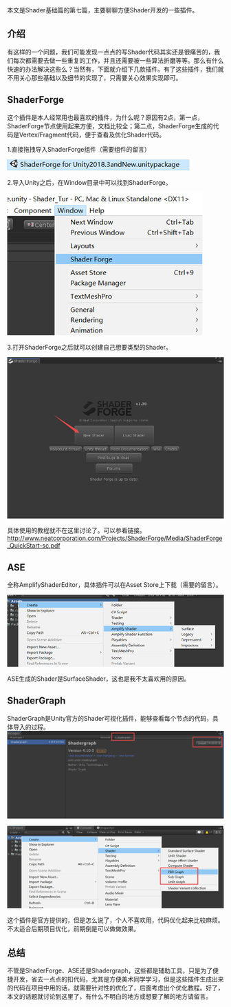 本文是Shader基础篇的第七篇，主要聊聊方便Shader开发的一些插件。

## 介绍

有这样的一个问题，我们可能发现一点点的写Shader代码其实还是很痛苦的，我们每次都需要去做一些重复的工作，并且还需要被一些算法折磨等等。那么有什么快速的办法解决这些么？当然有，下面就介绍下几款插件。有了这些插件，我们就不用关心那些基础以及细节的实现了，只需要关心效果实现即可。

## ShaderForge

这个插件是本人经常用也最喜欢的插件，为什么呢？原因有2点，第一点，ShaderForge节点使用起来方便，文档比较全；第二点，ShaderForge生成的代码是Vertex/Fragment代码，便于查看及优化Shader代码。

1.直接拖拽导入ShaderForge组件（需要组件的留言）

![image-20200505142831903](imgs/image-20200505142831903.png)

2.导入Unity之后，在Window目录中可以找到ShaderForge。

![image-20200505142640856](imgs/image-20200505142640856.png)

3.打开ShaderForge之后就可以创建自己想要类型的Shader。

![image-20200505143511460](imgs/image-20200505143511460.png)

具体使用的教程就不在这里讨论了。可以参看链接。http://www.neatcorporation.com/Projects/ShaderForge/Media/ShaderForge_QuickStart-sc.pdf

## ASE

全称AmplifyShaderEditor，具体插件可以在Asset Store上下载（需要的留言）。

![image-20200505145355793](imgs/image-20200505145355793.png)

ASE生成的Shader是SurfaceShader，这也是我不太喜欢用的原因。

## ShaderGraph

ShaderGraph是Unity官方的Shader可视化插件，能够查看每个节点的代码，具体导入的过程。![image-20200505145704209](imgs/image-20200505145704209.png)

![image-20200505145841938](imgs/image-20200505145841938.png)

这个插件是官方提供的，但是怎么说了，个人不喜欢用，代码优化起来比较麻烦。不太适合后期项目优化，前期倒是可以做做效果。

## 总结

不管是ShaderForge、ASE还是Shadergraph，这些都是辅助工具，只是为了便捷开发，省去一点点的扣代码，尤其是方便美术同学学习，但是这些插件生成出来的代码在项目中用的话，就需要针对性的优化了，后面考虑出个优化教程。好了，本文的话题就讨论到这里了，有什么不明白的地方或想要了解的地方请留言。

